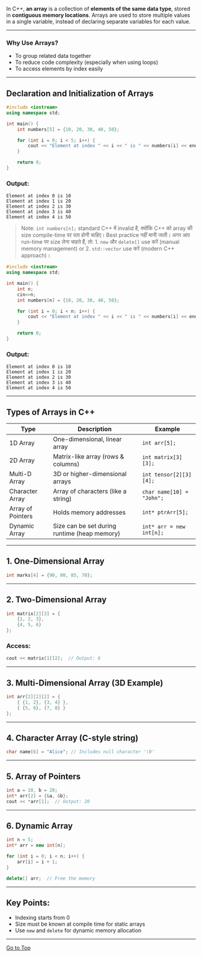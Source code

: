 In C++, **an array** is a collection of **elements of the same data type**, stored in **contiguous memory locations**. Arrays are used to store multiple values in a single variable, instead of declaring separate variables for each value.

---

### **Why Use Arrays?**

* To group related data together
* To reduce code complexity (especially when using loops)
* To access elements by index easily

---

## Declaration and Initialization of Arrays

```cpp
#include <iostream>
using namespace std;

int main() {
    int numbers[5] = {10, 20, 30, 40, 50};

    for (int i = 0; i < 5; i++) {
        cout << "Element at index " << i << " is " << numbers[i] << endl;
    }

    return 0;
}
```

### Output:

```
Element at index 0 is 10
Element at index 1 is 20
Element at index 2 is 30
Element at index 3 is 40
Element at index 4 is 50
```
>Note: ```int numbers[n];``` standard C++ में invalid है, क्योंकि C++ को array की size compile-time पर पता होनी चाहिए। Best practice नहीं मानी जाती। अगर आप run-time पर size लेना चाहते हैं, तो: 1. ```new``` और ```delete[]``` use करें (manual memory management) or 2. ```std::vector``` use करें (modern C++ approach)।

```cpp
#include <iostream>
using namespace std;

int main() {
    int n;
    cin>>n;
    int numbers[n] = {10, 20, 30, 40, 50};

    for (int i = 0; i < n; i++) {
        cout << "Element at index " << i << " is " << numbers[i] << endl;
    }

    return 0;
}
```

### Output:

```
Element at index 0 is 10
Element at index 1 is 20
Element at index 2 is 30
Element at index 3 is 40
Element at index 4 is 50
```

---

## Types of Arrays in C++

| Type              | Description                                  | Example                   |
| ----------------- | -------------------------------------------- | ------------------------- |
| 1D Array          | One-dimensional, linear array                | `int arr[5];`             |
| 2D Array          | Matrix-like array (rows & columns)           | `int matrix[3][3];`       |
| Multi-D Array     | 3D or higher-dimensional arrays              | `int tensor[2][3][4];`    |
| Character Array   | Array of characters (like a string)          | `char name[10] = "John";` |
| Array of Pointers | Holds memory addresses                       | `int* ptrArr[5];`         |
| Dynamic Array     | Size can be set during runtime (heap memory) | `int* arr = new int[n];`  |

---

## 1. One-Dimensional Array

```cpp
int marks[4] = {90, 80, 85, 70};
```

---

## 2. Two-Dimensional Array

```cpp
int matrix[2][3] = {
    {1, 2, 3},
    {4, 5, 6}
};
```

### Access:

```cpp
cout << matrix[1][2];  // Output: 6
```

---

## 3. Multi-Dimensional Array (3D Example)

```cpp
int arr[2][2][2] = {
    { {1, 2}, {3, 4} },
    { {5, 6}, {7, 8} }
};
```

---

## 4. Character Array (C-style string)

```cpp
char name[6] = "Alice"; // Includes null character '\0'
```

---

## 5. Array of Pointers

```cpp
int a = 10, b = 20;
int* arr[2] = {&a, &b};
cout << *arr[1];  // Output: 20
```

---

## 6. Dynamic Array

```cpp
int n = 5;
int* arr = new int[n];

for (int i = 0; i < n; i++) {
    arr[i] = i + 1;
}

delete[] arr;  // Free the memory
```

---

## Key Points:

* Indexing starts from 0
* Size must be known at compile time for static arrays
* Use `new` and `delete` for dynamic memory allocation

---

[Go to Top](#top)
